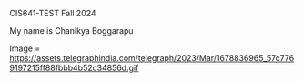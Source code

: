 CIS641-TEST
Fall 2024 

My name is Chanikya Boggarapu

Image = https://assets.telegraphindia.com/telegraph/2023/Mar/1678836965_57c7769197215ff88fbbb4b52c34856d.gif
